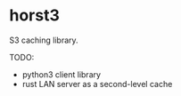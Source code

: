 # horst3

S3 caching library.

TODO:

- python3 client library
- rust LAN server as a second-level cache

